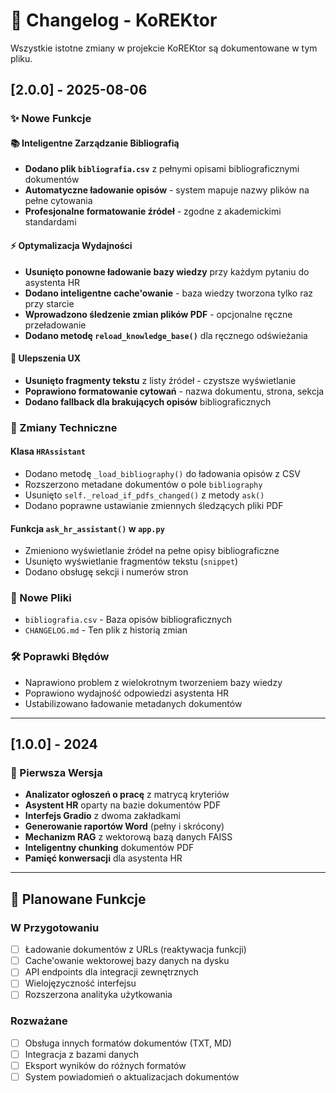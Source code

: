 # 📝 Changelog - KoREKtor

Wszystkie istotne zmiany w projekcie KoREKtor są dokumentowane w tym pliku.

## [2.0.0] - 2025-08-06

### ✨ Nowe Funkcje

#### 📚 Inteligentne Zarządzanie Bibliografią
- **Dodano plik `bibliografia.csv`** z pełnymi opisami bibliograficznymi dokumentów
- **Automatyczne ładowanie opisów** - system mapuje nazwy plików na pełne cytowania
- **Profesjonalne formatowanie źródeł** - zgodne z akademickimi standardami

#### ⚡ Optymalizacja Wydajności
- **Usunięto ponowne ładowanie bazy wiedzy** przy każdym pytaniu do asystenta HR
- **Dodano inteligentne cache'owanie** - baza wiedzy tworzona tylko raz przy starcie
- **Wprowadzono śledzenie zmian plików PDF** - opcjonalne ręczne przeładowanie
- **Dodano metodę `reload_knowledge_base()`** dla ręcznego odświeżania

#### 🎯 Ulepszenia UX
- **Usunięto fragmenty tekstu** z listy źródeł - czystsze wyświetlanie
- **Poprawiono formatowanie cytowań** - nazwa dokumentu, strona, sekcja
- **Dodano fallback dla brakujących opisów** bibliograficznych

### 🔧 Zmiany Techniczne

#### Klasa `HRAssistant`
- Dodano metodę `_load_bibliography()` do ładowania opisów z CSV
- Rozszerzono metadane dokumentów o pole `bibliography`
- Usunięto `self._reload_if_pdfs_changed()` z metody `ask()`
- Dodano poprawne ustawianie zmiennych śledzących pliki PDF

#### Funkcja `ask_hr_assistant()` w `app.py`
- Zmieniono wyświetlanie źródeł na pełne opisy bibliograficzne
- Usunięto wyświetlanie fragmentów tekstu (`snippet`)
- Dodano obsługę sekcji i numerów stron

### 📁 Nowe Pliki
- `bibliografia.csv` - Baza opisów bibliograficznych
- `CHANGELOG.md` - Ten plik z historią zmian

### 🛠️ Poprawki Błędów
- Naprawiono problem z wielokrotnym tworzeniem bazy wiedzy
- Poprawiono wydajność odpowiedzi asystenta HR
- Ustabilizowano ładowanie metadanych dokumentów

---

## [1.0.0] - 2024

### 🎉 Pierwsza Wersja
- **Analizator ogłoszeń o pracę** z matrycą kryteriów
- **Asystent HR** oparty na bazie dokumentów PDF
- **Interfejs Gradio** z dwoma zakładkami
- **Generowanie raportów Word** (pełny i skrócony)
- **Mechanizm RAG** z wektorową bazą danych FAISS
- **Inteligentny chunking** dokumentów PDF
- **Pamięć konwersacji** dla asystenta HR

---

## 🔮 Planowane Funkcje

### W Przygotowaniu
- [ ] Ładowanie dokumentów z URLs (reaktywacja funkcji)
- [ ] Cache'owanie wektorowej bazy danych na dysku
- [ ] API endpoints dla integracji zewnętrznych
- [ ] Wielojęzyczność interfejsu
- [ ] Rozszerzona analityka użytkowania

### Rozważane
- [ ] Obsługa innych formatów dokumentów (TXT, MD)
- [ ] Integracja z bazami danych
- [ ] Eksport wyników do różnych formatów
- [ ] System powiadomień o aktualizacjach dokumentów
